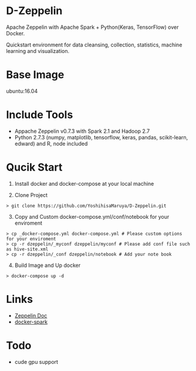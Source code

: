 # D-Zeppelin
Apache Zeppelin with Apache Spark + Python(Keras, TensorFlow) over Docker.

Quickstart environment for data cleansing, collection, statistics, machine learning and visualization.

# Base Image
ubuntu:16.04

# Include Tools
- Appache Zeppelin v0.7.3 with Spark 2.1 and Hadoop 2.7
- Python 2.7.3 (numpy, matplotlib, tensorflow, keras, pandas, scikit-learn, edward)
and R, node included

# Qucik Start
1. Install docker and docker-compose at your local machine

2. Clone Project
~~~~
> git clone https://github.com/YoshihisaMaruya/D-Zeppelin.git
~~~~

3. Copy and Custom docker-compose.yml/conf/notebook for your enviroment
~~~~
> cp _docker-compose.yml docker-compose.yml # Please custom options for your enviroment
> cp -r dzeppelin/_myconf dzeppelin/myconf # Please add conf file such as hive-site.xml
> cp -r dzeppelin/_conf dzeppelin/notebook # Add your note book
~~~~

4. Build Image and Up docker
~~~~
> docker-compose up -d
~~~~
 
# Links
- [Zeppelin Doc](https://zeppelin.apache.org/docs/0.7.3/) 
- [docker-spark](https://github.com/epahomov/docker-spark)

# Todo
- cude gpu support
 
